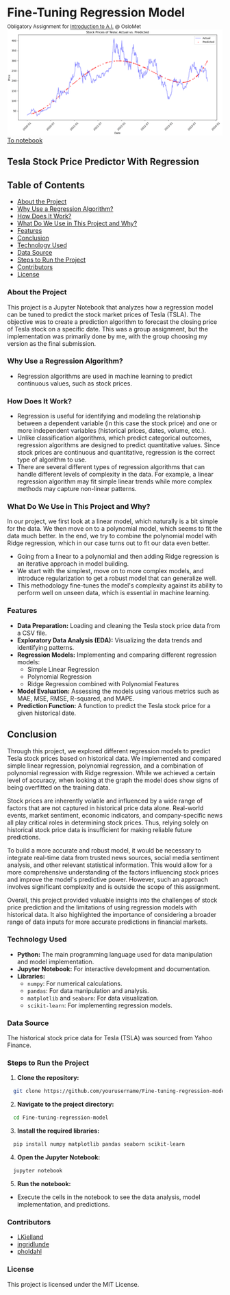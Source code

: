 # Fine-Tuning Regression Model
<small style="display: block; margin-top: -10px">Obligatory Assignment for [Introduction to A.I.](https://student.oslomet.no/studier/-/studieinfo/emne/DAVE3625/2023/H%C3%98ST) @ OsloMet</small>
![Project Logo](img/regression_0001.png)
[To notebook](https://nbviewer.org/github/pholdahl/Fine-tuning-regression-model/blob/main/fine-tuning-regression-model.ipynb)

## Tesla Stock Price Predictor With Regression

## Table of Contents
- [About the Project](#about-the-project)
- [Why Use a Regression Algorithm?](#why-use-a-regression-algorithm)
- [How Does It Work?](#how-does-it-work)
- [What Do We Use in This Project and Why?](#what-do-we-use-in-this-project-and-why)
- [Features](#features)
- [Conclusion](#conclusion)
- [Technology Used](#technology-used)
- [Data Source](#data-source)
- [Steps to Run the Project](#steps-to-run-the-project)
- [Contributors](#contributors)
- [License](#license)

### About the Project
This project is a Jupyter Notebook that analyzes how a regression model can be tuned to predict the stock market prices of Tesla (TSLA). 
The objective was to create a prediction algorithm to forecast the closing price of Tesla stock on a specific date. 
This was a group assignment, but the implementation was primarily done by me, with the group choosing my version as the final submission.

### Why Use a Regression Algorithm?
- Regression algorithms are used in machine learning to predict continuous values, such as stock prices.

### How Does It Work?
- Regression is useful for identifying and modeling the relationship between a dependent variable (in this case the stock price) and 
one or more independent variables (historical prices, dates, volume, etc.).
- Unlike classification algorithms, which predict categorical outcomes, regression algorithms are designed to predict quantitative values. 
Since stock prices are continuous and quantitative, regression is the correct type of algorithm to use.
- There are several different types of regression algorithms that can handle different levels of complexity in the data. For example, 
a linear regression algorithm may fit simple linear trends while more complex methods may capture non-linear patterns.

### What Do We Use in This Project and Why?
In our project, we first look at a linear model, which naturally is a bit simple for the data. We then move on to a polynomial model, 
which seems to fit the data much better. In the end, we try to combine the polynomial model with Ridge regression, which in our case turns out to fit our data even better.
- Going from a linear to a polynomial and then adding Ridge regression is an iterative approach in model building.
- We start with the simplest, move on to more complex models, and introduce regularization to get a robust model that can generalize well.
- This methodology fine-tunes the model's complexity against its ability to perform well on unseen data, which is essential in machine learning.

### Features
- **Data Preparation:** Loading and cleaning the Tesla stock price data from a CSV file.
- **Exploratory Data Analysis (EDA):** Visualizing the data trends and identifying patterns.
- **Regression Models:** Implementing and comparing different regression models:
  - Simple Linear Regression
  - Polynomial Regression
  - Ridge Regression combined with Polynomial Features
- **Model Evaluation:** Assessing the models using various metrics such as MAE, MSE, RMSE, R-squared, and MAPE.
- **Prediction Function:** A function to predict the Tesla stock price for a given historical date.

## Conclusion
Through this project, we explored different regression models to predict Tesla stock prices based on historical data. 
We implemented and compared simple linear regression, polynomial regression, and a combination of polynomial regression with Ridge regression. 
While we achieved a certain level of accuracy, when looking at the graph the model does show signs of being overfitted on the training data.

Stock prices are inherently volatile and influenced by a wide range of factors that are not captured in historical price data alone. 
Real-world events, market sentiment, economic indicators, and company-specific news all play critical roles in determining stock prices. 
Thus, relying solely on historical stock price data is insufficient for making reliable future predictions.

To build a more accurate and robust model, it would be necessary to integrate real-time data from trusted news sources, social media sentiment analysis, 
and other relevant statistical information. This would allow for a more comprehensive understanding of the factors influencing stock prices and 
improve the model's predictive power. However, such an approach involves significant complexity and is outside the scope of this assignment.

Overall, this project provided valuable insights into the challenges of stock price prediction and the limitations of using regression models with historical data. 
It also highlighted the importance of considering a broader range of data inputs for more accurate predictions in financial markets.


### Technology Used
- **Python:** The main programming language used for data manipulation and model implementation.
- **Jupyter Notebook:** For interactive development and documentation.
- **Libraries:**
  - `numpy`: For numerical calculations.
  - `pandas`: For data manipulation and analysis.
  - `matplotlib` and `seaborn`: For data visualization.
  - `scikit-learn`: For implementing regression models.

### Data Source
The historical stock price data for Tesla (TSLA) was sourced from Yahoo Finance.

### Steps to Run the Project
1. **Clone the repository:**
  ```sh
    git clone https://github.com/yourusername/Fine-tuning-regression-model.git
  ```
2. **Navigate to the project directory:**
  ```sh
    cd Fine-tuning-regression-model
  ```
3. **Install the required libraries:**
  ```sh
    pip install numpy matplotlib pandas seaborn scikit-learn
  ```
4. **Open the Jupyter Notebook:**
  ```sh
    jupyter notebook
  ```
5. **Run the notebook:**
  - Execute the cells in the notebook to see the data analysis, model implementation, and predictions.

### Contributors
- [LKielland](https://github.com/LKielland)
- [ingridlunde](https://github.com/ingridlunde)
- [pholdahl](https://github.com/pholdahl)

### License
This project is licensed under the MIT License.


